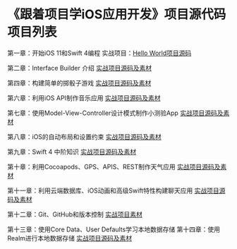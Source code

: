 # 《跟着项目学iOS应用开发》项目源代码项目列表

第一章：开始iOS 11和Swift 4编程
实战项目：[Hello World项目源码](https://github.com/liumingl/Swift-4-Tutorial-Chapter01-Hello-World)

第二章：Interface Builder 介绍
[实战项目源码及素材](https://github.com/liumingl/Swift-4-Tutorial-Chapter02)

第四章：构建简单的掷骰子游戏
[实战项目源码及素材](https://github.com/liumingl/Swift-4-Tutorial-Chapter04)

第六章：利用iOS API制作音乐应用
[实战项目源码及素材](https://github.com/liumingl/Swift-4-Tutorial-Chapter06)

第七章：使用Model-View-Controller设计模式制作小测验App
[实战项目源码及素材](https://github.com/liumingl/Swift-4-Tutorial-Chapter07)

第八章：iOS的自动布局和设置约束
[实战项目源码及素材](https://github.com/liumingl/Swift-4-Tutorial-Chapter08)

第九章：Swift 4 中阶知识
[实战项目源码及素材](https://github.com/liumingl/Swift-4-Tutorial-Chapter09)

第十章：利用Cocoapods、GPS、APIS、REST制作天气应用
[实战项目源码及素材](https://github.com/liumingl/Swift-4-Tutorial-Chapter10)

第十一章：利用云端数据库、iOS动画和高级Swift特性构建聊天应用
[实战项目源码及素材](https://github.com/liumingl/Swift-4-Tutorial-Chapter11)

第十二章：Git、GitHub和版本控制
[实战项目素材](https://github.com/liumingl/Swift-4-Tutorial-Chapter12)

第十三章：使用Core Data、User Defaults学习本地数据存储
第十四章：使用Realm进行本地数据存储
[实战项目源码及素材](https://github.com/liumingl/Swift-4-Tutorial-Chapter13-14)
